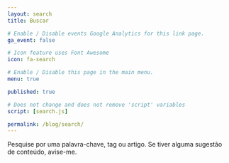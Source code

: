 ```yaml
---
layout: search
title: Buscar

# Enable / Disable events Google Analytics for this link page.
ga_event: false

# Icon feature uses Font Awesome
icon: fa-search

# Enable / Disable this page in the main menu.
menu: true

published: true

# Does not change and does not remove 'script' variables
script: [search.js]

permalink: /blog/search/
---
```


Pesquise por uma palavra-chave, tag ou artigo. Se tiver alguma sugestão de conteúdo, avise-me.

